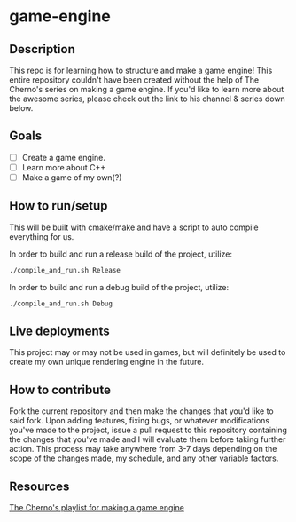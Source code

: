 # game-engine

## Description
This repo is for learning how to structure and make a game engine! This entire
repository couldn't have been created without the help of The Cherno's series on
making a game engine. If you'd like to learn more about the awesome series,
please check out the link to his channel & series down below.

## Goals
- [ ] Create a game engine.
- [ ] Learn more about C++
- [ ] Make a game of my own(?)

## How to run/setup
This will be built with cmake/make and have a script to auto compile everything for us.

In order to build and run a release build of the project, utilize:
```bash
./compile_and_run.sh Release
```
In order to build and run a debug build of the project, utilize:
```bash
./compile_and_run.sh Debug
```

## Live deployments
This project may or may not be used in games, but will definitely be used to create
my own unique rendering engine in the future.

## How to contribute
Fork the current repository and then make the changes that you'd like to said fork. Upon adding features, fixing bugs,
or whatever modifications you've made to the project, issue a pull request to this repository containing the changes that you've made
and I will evaluate them before taking further action. This process may take anywhere from 3-7 days depending on the scope of the changes made,
my schedule, and any other variable factors.

## Resources
[The Cherno's playlist for making a game engine](https://www.youtube.com/playlist?list=PLlrATfBNZ98dC-V-N3m0Go4deliWHPFwT)
